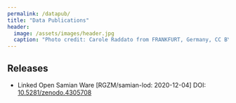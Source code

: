 ```yaml
---
permalink: /datapub/
title: "Data Publications"
header:
  image: /assets/images/header.jpg
  caption: "Photo credit: Carole Raddato from FRANKFURT, Germany, CC BY-SA 2.0, via [**Wikimedia Commons**](https://commons.wikimedia.org/wiki/File:Terra_sigillata,_Gallo-Roman_Museum_of_Tongeren,_Belgium_(27032316984).jpg)"
---
```


## Releases

-   Linked Open Samian Ware [RGZM/samian-lod: 2020-12-04] DOI: [10.5281/zenodo.4305708](https://doi.org/10.5281/zenodo.4305708)
